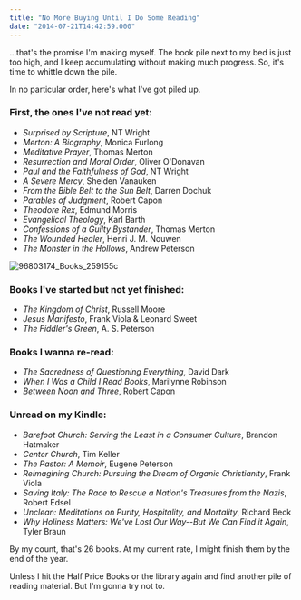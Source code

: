 ```yaml
---
title: "No More Buying Until I Do Some Reading"
date: "2014-07-21T14:42:59.000"
---
```


...that's the promise I'm making myself. The book pile next to my bed is just too high, and I keep accumulating without making much progress. So, it's time to whittle down the pile.

In no particular order, here's what I've got piled up.

### First, the ones I've not read yet:

- _Surprised by Scripture_, NT Wright
- _Merton: A Biography_, Monica Furlong
- _Meditative Prayer_, Thomas Merton
- _Resurrection and Moral Order_, Oliver O'Donavan
- _Paul and the Faithfulness of God_, NT Wright
- _A Severe Mercy_, Shelden Vanauken
- _From the Bible Belt to the Sun Belt_, Darren Dochuk
- _Parables of Judgment_, Robert Capon
- _Theodore Rex_, Edmund Morris
- _Evangelical Theology_, Karl Barth
- _Confessions of a Guilty Bystander_, Thomas Merton
- _The Wounded Healer_, Henri J. M. Nouwen
- _The Monster in the Hollows_, Andrew Peterson

![96803174_Books_259155c](http://chrishubbs.com/wordpress/wp-content/uploads/2014/07/96803174_Books_259155c.jpg)

### Books I've started but not yet finished:

- _The Kingdom of Christ_, Russell Moore
- _Jesus Manifesto_, Frank Viola & Leonard Sweet
- _The Fiddler's Green_, A. S. Peterson

### Books I wanna re-read:

- _The Sacredness of Questioning Everything_, David Dark
- _When I Was a Child I Read Books_, Marilynne Robinson
- _Between Noon and Three_, Robert Capon

### Unread on my Kindle:

- _Barefoot Church: Serving the Least in a Consumer Culture_, Brandon Hatmaker
- _Center Church_, Tim Keller
- _The Pastor: A Memoir_, Eugene Peterson
- _Reimagining Church: Pursuing the Dream of Organic Christianity_, Frank Viola
- _Saving Italy: The Race to Rescue a Nation's Treasures from the Nazis_, Robert Edsel
- _Unclean: Meditations on Purity, Hospitality, and Mortality_, Richard Beck
- _Why Holiness Matters: We've Lost Our Way--But We Can Find it Again_, Tyler Braun

By my count, that's 26 books. At my current rate, I might finish them by the end of the year.

Unless I hit the Half Price Books or the library again and find another pile of reading material. But I'm gonna try not to.
